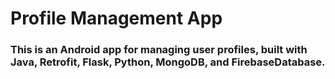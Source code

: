 # Profile Management App
### This is an Android app for managing user profiles, built with Java, Retrofit, Flask, Python, MongoDB, and FirebaseDatabase.
